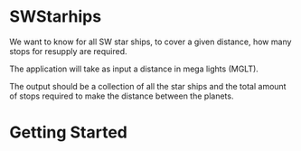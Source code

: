 # SWStarhips
We want to know for all SW star ships, to cover a given distance, how many stops for resupply are required.

The application will take as input a distance in mega lights (MGLT).

The output should be a collection of all the star ships and the total amount of stops required to make the distance between the planets.

# Getting Started
